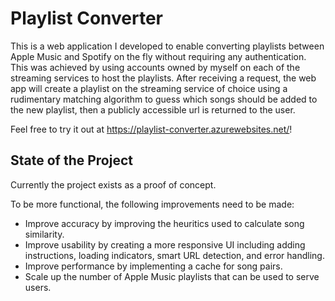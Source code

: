 # Playlist Converter

This is a web application I developed to enable converting playlists between Apple Music and Spotify on the fly without requiring any authentication. This was achieved by using accounts owned by myself on each of the streaming services to host the playlists. After receiving a request, the web app will create a playlist on the streaming service of choice using a rudimentary matching algorithm to guess which songs should be added to the new playlist, then a publicly accessible url is returned to the user. 

Feel free to try it out at https://playlist-converter.azurewebsites.net/!




## State of the Project
Currently the project exists as a proof of concept.

To be more functional, the following improvements need to be made:
- Improve accuracy by improving the heuritics used to calculate song similarity.
- Improve usability by creating a more responsive UI including adding instructions, loading indicators, smart URL detection, and error handling.
- Improve performance by implementing a cache for song pairs.
- Scale up the number of Apple Music playlists that can be used to serve users.